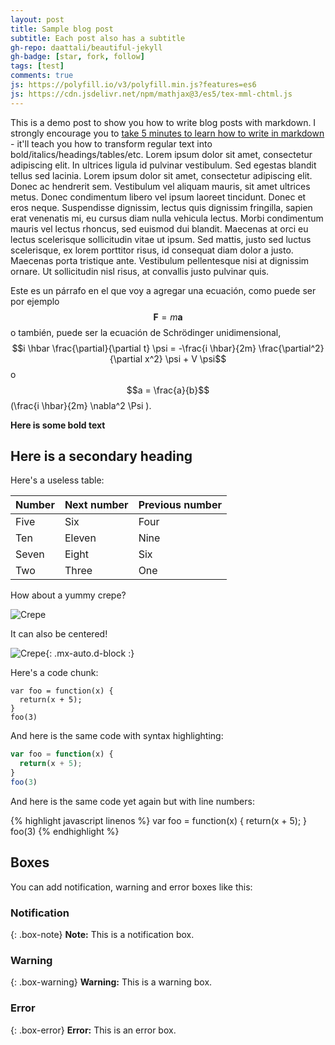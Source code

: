 ```yaml
---
layout: post
title: Sample blog post
subtitle: Each post also has a subtitle
gh-repo: daattali/beautiful-jekyll
gh-badge: [star, fork, follow]
tags: [test]
comments: true
js: https://polyfill.io/v3/polyfill.min.js?features=es6
js: https://cdn.jsdelivr.net/npm/mathjax@3/es5/tex-mml-chtml.js
---
```


This is a demo post to show you how to write blog posts with markdown.  I strongly encourage you to [take 5 minutes to learn how to write in markdown](https://markdowntutorial.com/) - it'll teach you how to transform regular text into bold/italics/headings/tables/etc. Lorem ipsum dolor sit amet, consectetur adipiscing elit. In ultrices ligula id pulvinar vestibulum. Sed egestas blandit tellus sed lacinia. Lorem ipsum dolor sit amet, consectetur adipiscing elit. Donec ac hendrerit sem. Vestibulum vel aliquam mauris, sit amet ultrices metus. Donec condimentum libero vel ipsum laoreet tincidunt. Donec et eros neque. Suspendisse dignissim, lectus quis dignissim fringilla, sapien erat venenatis mi, eu cursus diam nulla vehicula lectus. Morbi condimentum mauris vel lectus rhoncus, sed euismod dui blandit. Maecenas at orci eu lectus scelerisque sollicitudin vitae ut ipsum. Sed mattis, justo sed luctus scelerisque, ex lorem porttitor risus, id consequat diam dolor a justo. Maecenas porta tristique ante. Vestibulum pellentesque nisi at dignissim ornare. Ut sollicitudin nisl risus, at convallis justo pulvinar quis. 

Este es un párrafo en el que voy a agregar una ecuación, como puede ser por ejemplo $$\mathbf{F} = m\mathbf{a}$$ o también, puede ser la ecuación de Schrödinger unidimensional, $$i \hbar \frac{\partial}{\partial t} \psi = -\frac{i \hbar}{2m} \frac{\partial^2}{\partial x^2} \psi + V \psi$$ o $$a = \frac{a}{b}$$ \(\frac{i \hbar}{2m} \nabla^2 \Psi \).

**Here is some bold text**

## Here is a secondary heading

Here's a useless table:

| Number | Next number | Previous number |
| :------ |:--- | :--- |
| Five | Six | Four |
| Ten | Eleven | Nine |
| Seven | Eight | Six |
| Two | Three | One |


How about a yummy crepe?

![Crepe](https://s3-media3.fl.yelpcdn.com/bphoto/cQ1Yoa75m2yUFFbY2xwuqw/348s.jpg)

It can also be centered!

![Crepe](https://s3-media3.fl.yelpcdn.com/bphoto/cQ1Yoa75m2yUFFbY2xwuqw/348s.jpg){: .mx-auto.d-block :}

Here's a code chunk:

~~~
var foo = function(x) {
  return(x + 5);
}
foo(3)
~~~

And here is the same code with syntax highlighting:

```javascript
var foo = function(x) {
  return(x + 5);
}
foo(3)
```

And here is the same code yet again but with line numbers:

{% highlight javascript linenos %}
var foo = function(x) {
  return(x + 5);
}
foo(3)
{% endhighlight %}

## Boxes
You can add notification, warning and error boxes like this:

### Notification

{: .box-note}
**Note:** This is a notification box.

### Warning

{: .box-warning}
**Warning:** This is a warning box.

### Error

{: .box-error}
**Error:** This is an error box.
